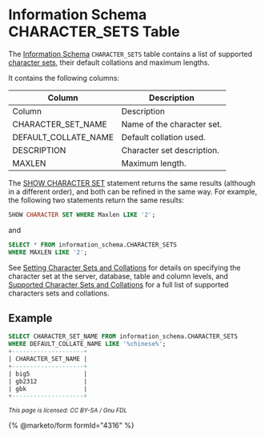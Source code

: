 # Information Schema CHARACTER\_SETS Table

The [Information Schema](../) `CHARACTER_SETS` table contains a list of supported [character sets](../../../../../data-types/string-data-types/character-sets/), their default collations and maximum lengths.

It contains the following columns:

| Column                 | Description                |
| ---------------------- | -------------------------- |
| Column                 | Description                |
| CHARACTER\_SET\_NAME   | Name of the character set. |
| DEFAULT\_COLLATE\_NAME | Default collation used.    |
| DESCRIPTION            | Character set description. |
| MAXLEN                 | Maximum length.            |

The [SHOW CHARACTER SET](../../../show/show-character-set.md) statement returns the same results (although in a different order), and both can be refined in the same way. For example, the following two statements return the same results:

```sql
SHOW CHARACTER SET WHERE Maxlen LIKE '2';
```

and

```sql
SELECT * FROM information_schema.CHARACTER_SETS 
WHERE MAXLEN LIKE '2';
```

See [Setting Character Sets and Collations](../../../../../data-types/string-data-types/character-sets/setting-character-sets-and-collations.md) for details on specifying the character set at the server, database, table and column levels, and [Supported Character Sets and Collations](../../../../../data-types/string-data-types/character-sets/supported-character-sets-and-collations.md) for a full list of supported characters sets and collations.

## Example

```sql
SELECT CHARACTER_SET_NAME FROM information_schema.CHARACTER_SETS 
WHERE DEFAULT_COLLATE_NAME LIKE '%chinese%';
+--------------------+
| CHARACTER_SET_NAME |
+--------------------+
| big5               |
| gb2312             |
| gbk                |
+--------------------+
```

<sub>_This page is licensed: CC BY-SA / Gnu FDL_</sub>

{% @marketo/form formId="4316" %}
